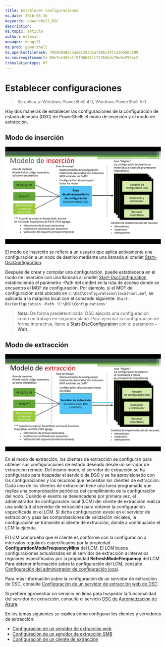 ```yaml
---
title: Establecer configuraciones
ms.date: 2016-05-16
keywords: powershell,DSC
description: 
ms.topic: article
author: eslesar
manager: dongill
ms.prod: powershell
ms.openlocfilehash: 7059d0a0ac3ad81353d1e758bc24fc236656c199
ms.sourcegitcommit: 89e7ae30faff5f96641fc72764bdc76e0e257bc2
translationtype: HT
---
```

# <a name="enacting-configurations"></a>Establecer configuraciones

>Se aplica a: Windows PowerShell 4.0, Windows PowerShell 5.0

Hay dos maneras de establecer las configuraciones de la configuración de estado deseado (DSC) de PowerShell: el modo de inserción y el modo de extracción.

## <a name="push-mode"></a>Modo de inserción

![Modo de inserción](images/Push.png "Cómo funciona el modo de inserción")

El modo de inserción se refiere a un usuario que aplica activamente una configuración a un nodo de destino mediante una llamada al cmdlet [Start-DscConfiguration](https://technet.microsoft.com/en-us/library/dn521623.aspx).

Después de crear y compilar una configuración, puede establecerla en el modo de inserción con una llamada al cmdlet [Start-DscConfiguration](https://technet.microsoft.com/en-us/library/dn521623.aspx), estableciendo el parámetro -Path del cmdlet en la ruta de acceso donde se encuentra el MOF de configuración. Por ejemplo, si el MOF de configuración está ubicado en `C:\DSC\Configurations\localhost.mof`, se aplicaría a la máquina local con el comando siguiente: `Start-DscConfiguration -Path 'C:\DSC\Configurations'`

> __Nota__: De forma predeterminada, DSC ejecuta una configuración como un trabajo en segundo plano. Para ejecutar la configuración de forma interactiva, llame a [Start-DscConfiguration](https://technet.microsoft.com/library/dn521623.aspx) con el parámetro __-Wait__.


## <a name="pull-mode"></a>Modo de extracción

![Modo de extracción](images/Pull.png "Cómo funciona el modo de extracción")

En el modo de extracción, los clientes de extracción se configuran para obtener sus configuraciones de estado deseado desde un servidor de extracción remoto. Del mismo modo, el servidor de extracción se ha configurado para hospedar el servicio de DSC y se ha aprovisionado con las configuraciones y los recursos que necesitan los clientes de extracción. Cada uno de los clientes de extracción tiene una tarea programada que realiza una comprobación periódica del cumplimiento de la configuración del nodo. Cuando el evento se desencadena por primera vez, el administrador de configuración local (LCM) del cliente de extracción realiza una solicitud al servidor de extracción para obtener la configuración especificada en el LCM. Si dicha configuración existe en el servidor de extracción y pasa las comprobaciones de validación iniciales, la configuración se transmite al cliente de extracción, donde a continuación el LCM la ejecuta.

El LCM comprueba que el cliente es conforme con la configuración a intervalos regulares especificados por la propiedad **ConfigurationModeFrequencyMins** del LCM. El LCM busca configuraciones actualizadas en el servidor de extracción a intervalos regulares especificados por la propiedad **RefreshModeFrequency** del LCM. Para obtener información sobre la configuración del LCM, consulte [Configuración del administrador de configuración local](metaConfig.md).

Para más información sobre la configuración de un servidor de extracción de DSC, consulte [Configuración de un servidor de extracción web de DSC](pullServer.md).

Si prefiere aprovechar un servicio en línea para hospedar la funcionalidad del servidor de extracción, consulte el servicio [DSC de Automatización de Azure](https://azure.microsoft.com/en-us/documentation/articles/automation-dsc-overview/).

En los temas siguientes se explica cómo configurar los clientes y servidores de extracción:

- [Configuración de un servidor de extracción web](pullServer.md)
- [Configuración de un servidor de extracción SMB](pullServerSMB.md)
- [Configuración de un cliente de extracción](pullClientConfigID.md)

